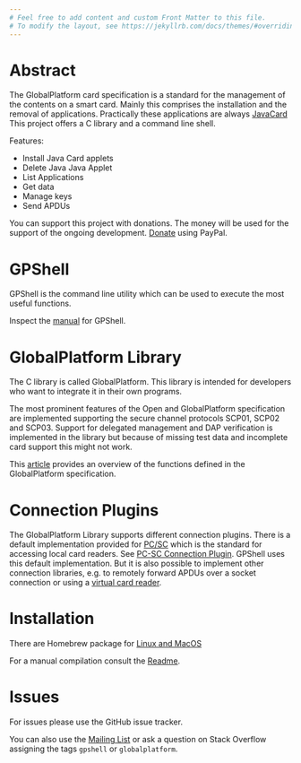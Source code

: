 ```yaml
---
# Feel free to add content and custom Front Matter to this file.
# To modify the layout, see https://jekyllrb.com/docs/themes/#overriding-theme-defaults
---
```


# Abstract

The GlobalPlatform card specification is a standard for the management of the contents on a smart card. Mainly this comprises the installation and the removal of applications. Practically these applications are always [JavaCard](http://www.oracle.com/technetwork/java/javacard/overview/index.html)
This project offers a C library and a command line shell.

Features:

* Install Java Card applets
* Delete Java Java Applet
* List Applications
* Get data
* Manage keys
* Send APDUs

You can support this project with donations. The money will be used for the support of the ongoing development. [Donate](https://www.paypal.com/cgi-bin/webscr?cmd=_s-xclick&hosted_button_id=YPFHYP9P2UK5U&source=url) using PayPal.

# GPShell

GPShell is the command line utility which can be used to execute the most useful functions.

Inspect the [manual](https://github.com/kaoh/globalplatform/blob/master/gpshell/src/gpshell.1.md) for GPShell.

# GlobalPlatform Library

The C library is called GlobalPlatform. This library is intended for developers who want to integrate it in their own programs.

The most prominent features of the Open and GlobalPlatform specification are implemented supporting the secure channel protocols SCP01, SCP02 and SCP03.
Support for delegated management and DAP verification is implemented in the library but because of missing test data and incomplete card support this might not work.

This [article](globalPlatformSpecification.md) provides an overview of the functions defined in the GlobalPlatform specification.

# Connection Plugins

The GlobalPlatform Library supports different connection plugins. There is a default implementation provided for [PC/SC](http://en.wikipedia.org/wiki/PC/SC) which is the standard for accessing local card readers. See [PC-SC Connection Plugin](connectionPlugins.md). GPShell uses this default implementation. But it is also possible to implement other connection libraries, e.g. to remotely forward APDUs over a socket connection or using a [virtual card reader](http://frankmorgner.github.io/vsmartcard/index.html).

# Installation

There are Homebrew package for [Linux and MacOS](https://github.com/kaoh/homebrew-globalplatform)

For a manual compilation consult the [Readme](https://github.com/kaoh/globalplatform).

# Issues

For issues please use the GitHub issue tracker.

You can also use the [Mailing List](https://sourceforge.net/p/globalplatform/mailman/) or ask a question on Stack Overflow assigning the tags `gpshell` or `globalplatform`.
